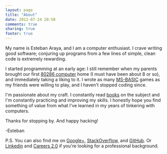 ```yaml
---
layout: page
title: "About"
date: 2012-07-24 20:58
comments: true
sharing: true
footer: true
---
```


My name is Esteban Araya, and I am a computer enthusiast. I crave writing good software; conjuring up programs from a few lines of simple, clean code is extremely rewarding.

I started programming at an early age: I still remember when my parents brought our first [80286 computer](http://en.wikipedia.org/wiki/Intel_80286) home (I must have been about 8 or so), and immediately taking a liking to it. I wrote as many [MS-BASIC](http://en.wikipedia.org/wiki/Microsoft_BASIC) games as my friends were willing to play, and I haven't stopped coding since.

I'm passionate about my craft. I constantly read [books](/recommended-books) on the subject and I'm constantly practicing and improving my skills. I honestly hope you find something of value from what I've learned in my years of tinkering with computers.

Thanks for stopping by. And happy hacking!

-Esteban

P.S. You can also find me on [Google+](https://plus.google.com/118249606338079156492/), [StackOverflow](http://stackoverflow.com/users/781/esteban-araya), and [GitHub](http://github.com/earaya). Or [Linkedin](http://www.linkedin.com/in/earaya) and [Careers 2.0](http://careers.stackoverflow.com/earaya) if you're looking for a professional background.